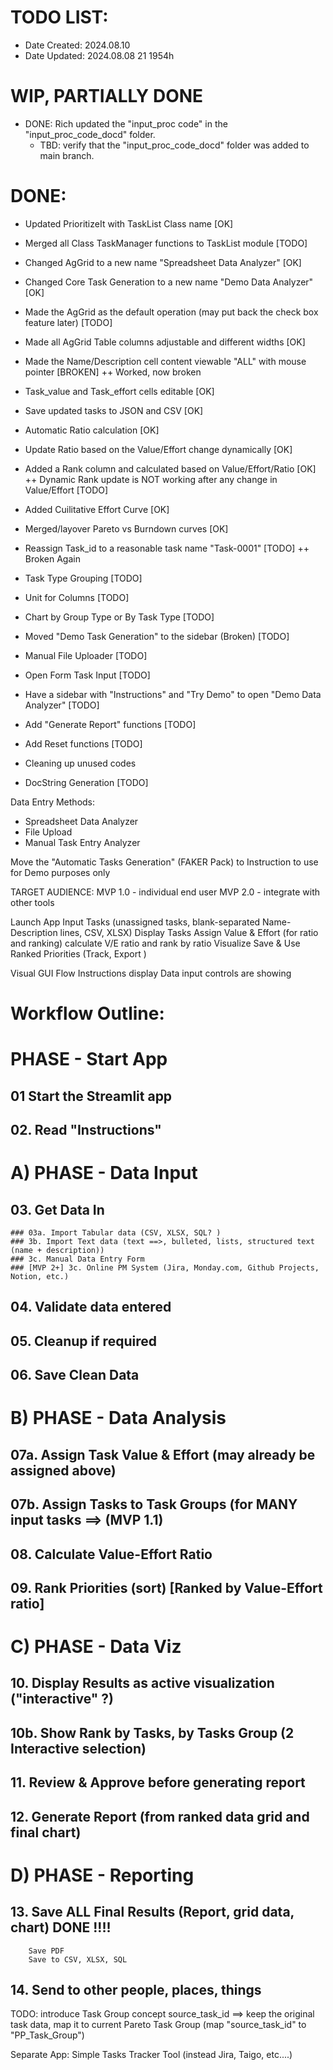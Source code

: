 # TODO LIST: 

- Date Created: 2024.08.10
- Date Updated: 2024.08.08 21 1954h

# WIP, PARTIALLY DONE
- DONE: Rich updated the "input_proc code" in the "input_proc_code_docd" folder.
    - TBD: verify that the "input_proc_code_docd" folder was added to main branch.

# DONE:
- Updated PrioritizeIt with TaskList Class name                                             [OK]
- Merged all Class TaskManager functions to TaskList module                                 [TODO]
- Changed AgGrid to a new name "Spreadsheet Data Analyzer"                                  [OK]
- Changed Core Task Generation to a new name "Demo Data Analyzer"                           [OK]
- Made the AgGrid as the default operation (may put back the check box feature later)       [TODO]
- Made all AgGrid Table columns adjustable and different widths                             [OK]
- Made the Name/Description cell content viewable "ALL" with mouse pointer                  [BROKEN]
   ++ Worked, now broken

- Task_value and Task_effort cells editable                                                 [OK]
- Save updated tasks to JSON and CSV                                                        [OK]
- Automatic Ratio calculation                                                               [OK]
- Update Ratio based on the Value/Effort change dynamically                                 [OK]
- Added a Rank column and calculated based on Value/Effort/Ratio                            [OK]
   ++ Dynamic Rank update is NOT working after any change in Value/Effort                   [TODO]
- Added Cuilitative Effort Curve                                                            [OK]
- Merged/layover Pareto vs Burndown curves                                                  [OK]
- Reassign Task_id to a reasonable task name "Task-0001"                                    [TODO]
   ++ Broken Again
- Task Type Grouping                                                                        [TODO] 
- Unit for Columns                                                                          [TODO]
- Chart by  Group Type or By Task Type                                                      [TODO]
- Moved  "Demo Task Generation" to the sidebar (Broken)                                     [TODO]
- Manual File Uploader                                                                      [TODO]
- Open Form Task Input                                                                      [TODO]
- Have a sidebar with "Instructions" and "Try Demo" to open "Demo Data Analyzer"            [TODO]
- Add "Generate Report" functions                                                           [TODO]
- Add Reset functions                                                                       [TODO]
- Cleaning up unused codes
- DocString Generation                                                                      [TODO]

Data Entry Methods:
+   Spreadsheet Data Analyzer
+   File Upload
+   Manual Task Entry Analyzer

Move the "Automatic Tasks Generation" (FAKER Pack) to Instruction to use for Demo purposes only

TARGET AUDIENCE:
    MVP 1.0 - individual end user
    MVP 2.0 - integrate with other tools



Launch App
Input Tasks (unassigned tasks, blank-separated Name-Description lines, CSV, XLSX) 
Display Tasks
Assign Value & Effort (for ratio and ranking)
	calculate V/E ratio and rank by ratio
Visualize 
Save & Use Ranked Priorities (Track, Export )


Visual GUI Flow 
Instructions display
Data input controls are showing

# Workflow Outline:

# PHASE - Start App
## 01  Start the Streamlit app
## 02. Read "Instructions"

# A) PHASE - Data Input

## 03. Get Data In 
    ### 03a. Import Tabular data (CSV, XLSX, SQL? )
    ### 3b. Import Text data (text ==>, bulleted, lists, structured text (name + description))
    ### 3c. Manual Data Entry Form
    ### [MVP 2+] 3c. Online PM System (Jira, Monday.com, Github Projects, Notion, etc.)
## 04. Validate data entered
## 05. Cleanup if required
## 06. Save Clean Data

# B) PHASE - Data Analysis

## 07a. Assign Task Value & Effort (may already be assigned above)
## 07b. Assign Tasks to Task Groups (for MANY input tasks ==> (MVP 1.1)
## 08. Calculate Value-Effort Ratio
## 09. Rank Priorities (sort) [Ranked by Value-Effort ratio]

# C) PHASE - Data Viz

## 10. Display Results as active visualization ("interactive" ?) 
## 10b. Show Rank by Tasks, by Tasks Group (2 Interactive selection) 
## 11. Review & Approve before generating report
## 12. Generate Report (from ranked data grid and final chart)

# D) PHASE - Reporting

## 13. Save ALL Final Results (Report, grid data, chart)  DONE  !!!!
        Save PDF
        Save to CSV, XLSX, SQL
## 14. Send to other people, places, things


TODO: introduce Task Group concept 
    source_task_id ==> keep the original task data, 
    map it to current Pareto Task Group (map "source_task_id" to "PP_Task_Group")

Separate App:
Simple Tasks Tracker Tool (instead Jira, Taigo, etc....)

